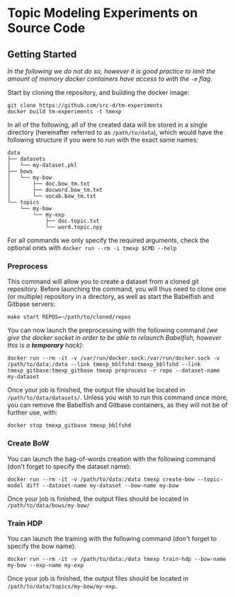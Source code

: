 # Topic Modeling Experiments on Source Code

## Getting Started

_In the following we do not do so, however it is good practice to limit the amount of memory docker containers have access to with the `-m` flag._

Start by cloning the repository, and building the docker image:

```
git clone https://github.com/src-d/tm-experiments
docker build tm-experiments -t tmexp
```

In all of the following, all of the created data will be stored in a single directory (hereinafter referred to as `/path/to/data`), which would have the following structure if you were to run with the exact same names:

```
data
├── datasets
│   └── my-dataset.pkl
├── bows
│   └── my-bow
│       ├── doc.bow_tm.txt
│       ├── docword.bow_tm.txt
│       └── vocab.bow_tm.txt
└── topics
    └── my-bow
        └── my-exp
            ├── doc.topic.txt
            └── word.topic.npy
```

For all commands we only specify the required arguments, check the optional ones with `docker run --rm -i tmexp $CMD --help`

### Preprocess

This command will allow you to create a dataset from a cloned git repository. Before launching the command, you will thus need to clone one (or multiple) repository in a directory, as well as start the Babelfish and Gitbase servers:

```
make start REPOS=~/path/to/cloned/repos
```

You can now launch the preprocessing with the following command _(we give the docker socket in order to be able to relaunch Babelfish, however this is a **temporary** hack)_:

```
docker run --rm -it -v /var/run/docker.sock:/var/run/docker.sock -v /path/to/data:/data --link tmexp_bblfshd:tmexp_bblfshd --link tmexp_gitbase:tmexp_gitbase tmexp preprocess -r repo --dataset-name my-dataset
```

Once your job is finished, the output file should be located in `/path/to/data/datasets/`. Unless you wish to run this command once more, you can remove the Babelfish and Gitbase containers, as they will not be of further use, with:

`docker stop tmexp_gitbase tmexp_bblfshd`

### Create BoW

You can launch the bag-of-words creation with the following command (don't forget to specify the dataset name):

```
docker run --rm -it -v /path/to/data:/data tmexp create-bow --topic-model diff --dataset-name my-dataset --bow-name my-bow
```

Once your job is finished, the output files should be located in `/path/to/data/bows/my-bow/`

### Train HDP

You can launch the training with the following command (don't forget to specify the bow name):

```
docker run --rm -it -v /path/to/data:/data tmexp train-hdp --bow-name my-bow --exp-name my-exp
```

Once your job is finished, the output files should be located in `/path/to/data/topics/my-bow/my-exp`.
